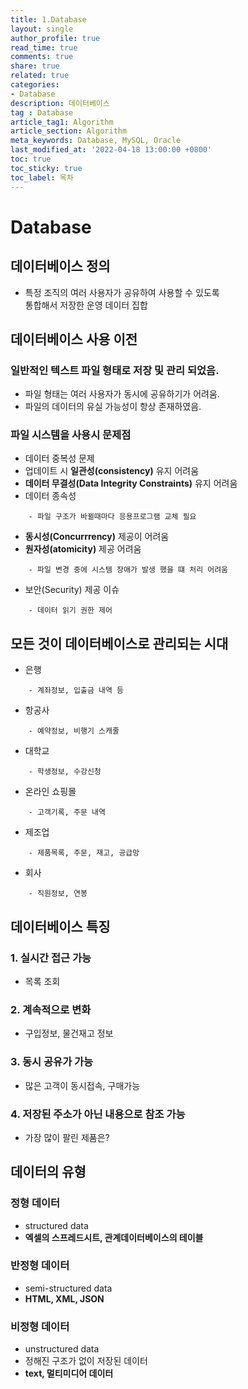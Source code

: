 ```yaml
---
title: 1.Database 
layout: single
author_profile: true
read_time: true
comments: true
share: true
related: true
categories:
- Database
description: 데이터베이스
tag : Database
article_tag1: Algorithm
article_section: Algorithm
meta_keywords: Database, MySQL, Oracle
last_modified_at: '2022-04-18 13:00:00 +0800'
toc: true
toc_sticky: true
toc_label: 목차
---
```


Database
============

## 데이터베이스 정의

* 특정 조직의 여러 사용자가 공유하여 사용할 수 있도록   
  통합해서 저장한 운영 데이터 집합

## 데이터베이스 사용 이전

### 일반적인 텍스트 파일 형태로 저장 및 관리 되었음.

* 파일 형태는 여러 사용자가 동시에 공유하기가 어려움.
* 파일의 데이터의 유실 가능성이 항상 존재하였음.

### 파일 시스템을 사용시 문제점

* 데이터 중복성 문제
* 업데이트 시 **일관성(consistency)** 유지 어려움
* **데이터 무결성(Data Integrity Constraints)** 유지 어려움
* 데이터 종속성

```
    - 파일 구조가 바뀔때마다 응용프로그램 교체 필요
```

* **동시성(Concurrrency)** 제공이 어려움
* **원자성(atomicity)** 제공 어려움

```
    - 파일 변경 중에 시스템 장애가 발생 했을 떄 처리 어려움
```

* 보안(Security) 제공 이슈

```
    - 데이터 읽기 권한 제어 
```

## 모든 것이 데이터베이스로 관리되는 시대

* 은행

```
    - 계좌정보, 입출금 내역 등
```

* 항공사 

```
    - 예약정보, 비행기 스캐줄
```

* 대학교

```
    - 학생정보, 수강신청
```

* 온라인 쇼핑몰

```
    - 고객기록, 주문 내역
```

* 제조업

```
    - 제품목록, 주문, 재고, 공급망
```

* 회사

```
    - 직원정보, 연봉
```

## 데이터베이스 특징

### 1. 실시간 접근 가능

* 목록 조회 

### 2. 계속적으로 변화

* 구입정보, 물건재고 정보

### 3. 동시 공유가 가능

* 많은 고객이 동시접속, 구매가능

### 4. 저장된 주소가 아닌 내용으로 참조 가능

* 가장 많이 팔린 제품은? 

## 데이터의 유형

### 정형 데이터 

* structured data
* **엑셀의 스프레드시트, 관계데이터베이스의 테이블**

### 반정형 데이터  

* semi-structured data
* **HTML, XML, JSON**

### 비정형 데이터

* unstructured data
* 정해진 구조가 없이 저장된 데이터
* **text, 멀티미디어 데이터**

